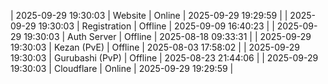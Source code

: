 | 2025-09-29 19:30:03 | Website | Online | 2025-09-29 19:29:59 |
| 2025-09-29 19:30:03 | Registration | Offline | 2025-09-09 16:40:23 |
| 2025-09-29 19:30:03 | Auth Server | Offline | 2025-08-18 09:33:31 |
| 2025-09-29 19:30:03 | Kezan (PvE) | Offline | 2025-08-03 17:58:02 |
| 2025-09-29 19:30:03 | Gurubashi (PvP) | Offline | 2025-08-23 21:44:06 |
| 2025-09-29 19:30:03 | Cloudflare | Online | 2025-09-29 19:29:59 |
